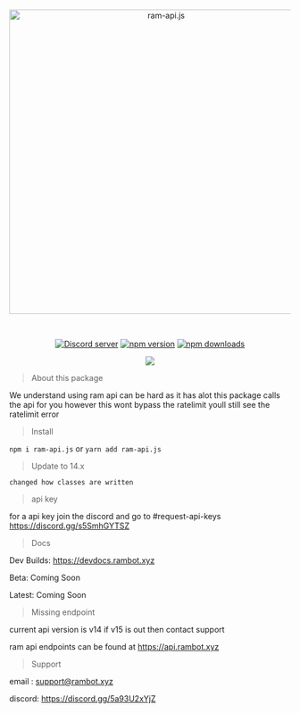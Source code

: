 <div align="center">
  <br />
  <p>
    <a href="https://api.rambot.xyz"><img src="https://gamearoo.top/ram/ramapijs.png" width="546" alt="ram-api.js" /></a>
  </p>
  <br />
  <p>
    <a href="https://discord.gg/s5SmhGYTSZ"><img src="https://img.shields.io/discord/1068088656377692170?color=5865F2&logo=discord&logoColor=white" alt="Discord server" /></a>
    <a href="https://www.npmjs.com/package/ram-api.js"><img src="https://img.shields.io/npm/v/ram-api.js.svg" alt="npm version" /></a>
    <a href="https://www.npmjs.com/package/ram-api.js"><img src="https://img.shields.io/npm/dt/ram-api.js.svg?maxAge=3600" alt="npm downloads" /></a>
    
  </p>
  <a href="https://nodei.co/npm/ram-api.js/"><img src="https://nodei.co/npm/ram-api.js.png?downloads=true&downloadRank=true&stars=true"></a>
</div>

> About this package

We understand using ram api can be hard as it has alot this package calls the api for you however this wont bypass the ratelimit youll still see the ratelimit error

> Install

`npm i ram-api.js` or `yarn add ram-api.js`

> Update to 14.x

```text
changed how classes are written
```

> api key

for a api key join the discord and go to #request-api-keys https://discord.gg/s5SmhGYTSZ

> Docs

Dev Builds: https://devdocs.rambot.xyz

Beta: Coming Soon

Latest: Coming Soon

> Missing endpoint

current api version is v14 if v15 is out then contact support

ram api endpoints can be found at https://api.rambot.xyz

> Support

email : support@rambot.xyz

discord: https://discord.gg/5a93U2xYjZ
